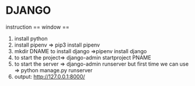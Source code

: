 # DJANGO
 instruction
 == window ==
 1. install python
 2. install pipenv  => pip3 install pipenv
 3. mkdir DNAME to install django =>pipenv install django
 4. to start the project=> django-admin startproject PNAME
 5. to start the server => django-admin runserver but first time we can use => python manage.py runserver 
 6. output: http://127.0.0.1:8000/
